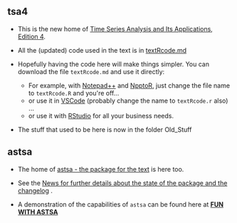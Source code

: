 ## tsa4


- This is the new home of  [Time Series Analysis and Its Applications, Edition 4](http://www.stat.pitt.edu/stoffer/tsa4/).

- All the (updated) code used in the text  is in [textRcode.md](https://github.com/nickpoison/tsa4/blob/master/textRcode.md)

- Hopefully having the code here will make things simpler. You can download the file `textRcode.md` and use it directly:

    - For example, with [Notepad++](https://notepad-plus-plus.org/) and [NpptoR](https://sourceforge.net/projects/npptor/files/npptor%20installer/), just change the file name to `textRcode.R` and you're off...
    - or use it in [VSCode](https://code.visualstudio.com/) (probably change the name to `textRcode.r` also) ...
    - or use it with [RStudio](https://www.rstudio.com/products/rstudio/download/#download) for all your business needs.

 - The stuff that used to be here is now in the folder Old_Stuff   


## astsa

- The home of [astsa - the package for the text](https://github.com/nickpoison/astsa) is here too.

- See the [News for further details about the state of the package and the changelog](https://github.com/nickpoison/astsa/blob/master/NEWS.md) .

- A demonstration of the capabilities of `astsa` can be found here at
[**FUN WITH ASTSA**](https://github.com/nickpoison/astsa/blob/master/fun_with_astsa/fun_with_astsa.md)
